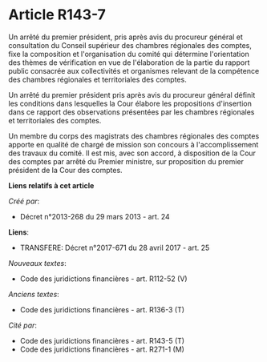 # Article R143-7

Un arrêté du premier président, pris après avis du procureur général et consultation du Conseil supérieur des chambres
régionales des comptes, fixe la composition et l'organisation du comité qui détermine l'orientation des thèmes de
vérification en vue de l'élaboration de la partie du rapport public consacrée aux collectivités et organismes relevant de la
compétence des chambres régionales et territoriales des comptes.

Un arrêté du premier président pris après avis du procureur général définit les conditions dans lesquelles la Cour élabore
les propositions d'insertion dans ce rapport des observations présentées par les chambres régionales et territoriales des
comptes.

Un membre du corps des magistrats des chambres régionales des comptes apporte en qualité de chargé de mission son concours à
l'accomplissement des travaux du comité. Il est mis, avec son accord, à disposition de la Cour des comptes par arrêté du
Premier ministre, sur proposition du premier président de la Cour des comptes.

**Liens relatifs à cet article**

_Créé par_:

  - Décret n°2013-268 du 29 mars 2013 - art. 24

**Liens**:

  - TRANSFERE: Décret n°2017-671 du 28 avril 2017 - art. 25

_Nouveaux textes_:

  - Code des juridictions financières - art. R112-52 (V)

_Anciens textes_:

  - Code des juridictions financières - art. R136-3 (T)

_Cité par_:

  - Code des juridictions financières - art. R143-5 (T)
  - Code des juridictions financières - art. R271-1 (M)
